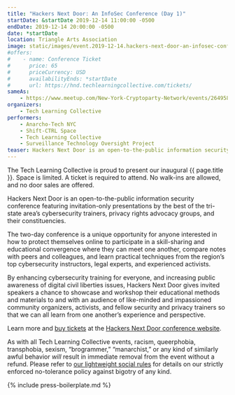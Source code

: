 ```yaml
---
title: "Hackers Next Door: An InfoSec Conference (Day 1)"
startDate: &startDate 2019-12-14 11:00:00 -0500
endDate: 2019-12-14 20:00:00 -0500
date: *startDate
location: Triangle Arts Association
image: static/images/event.2019-12-14.hackers-next-door-an-infosec-conference.rectangle.png
#offers:
#    - name: Conference Ticket
#      price: 65
#      priceCurrency: USD
#      availabilityEnds: *startDate
#      url: https://hnd.techlearningcollective.com/tickets/
sameAs:
    - https://www.meetup.com/New-York-Cryptoparty-Network/events/264958235/
organizers:
    - Tech Learning Collective
performers:
    - Anarcho-Tech NYC
    - Shift-CTRL Space
    - Tech Learning Collective
    - Surveillance Technology Oversight Project
teaser: Hackers Next Door is an open-to-the-public information security conference featuring invitation-only presentations by the best of the tri-state area’s cybersecurity trainers, privacy rights advocacy groups, and their constituencies.
---
```


The Tech Learning Collective is proud to present our inaugural {{ page.title }}. Space is limited. A ticket is required to attend. No walk-ins are allowed, and no door sales are offered.

Hackers Next Door is an open-to-the-public information security conference featuring invitation-only presentations by the best of the tri-state area’s cybersecurity trainers, privacy rights advocacy groups, and their constituencies.

The two-day conference is a unique opportunity for anyone interested in how to protect themselves online to participate in a skill-sharing and educational convergence where they can meet one another, compare notes with peers and colleagues, and learn practical techniques from the region’s top cybersecurity instructors, legal experts, and experienced activists.

By enhancing cybersecurity training for everyone, and increasing public awareness of digital civil liberties issues, Hackers Next Door gives invited speakers a chance to showcase and workshop their educational methods and materials to and with an audience of like-minded and impassioned community organizers, activists, and fellow security and privacy trainers so that we can all learn from one another’s experience and perspective.

Learn more and [buy tickets](https://hnd.techlearningcollective.com/tickets/) at the [Hackers Next Door conference website](https://hnd.techlearningcollective.com/).

As with all Tech Learning Collective events, racism, queerphobia, transphobia, sexism, &ldquo;brogrammer,&rdquo; &ldquo;manarchist,&rdquo; or any kind of similarly awful behavior *will* result in immediate removal from the event without a refund. Please refer to [our lightweight social rules](https://github.com/AnarchoTechNYC/meta/wiki/Social-rules) for details on our strictly enforced no-tolerance policy against bigotry of any kind.

{% include press-boilerplate.md %}
